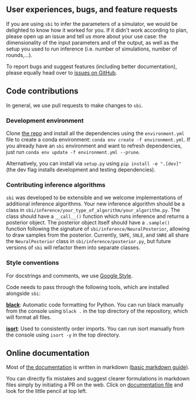 ## User experiences, bugs, and feature requests

If you are using `sbi` to infer the parameters of a simulator, we would be delighted to
know how it worked for you. If it didn't work according to plan, please open up an issue
and tell us more about your use case: the dimensionality of the input parameters and of 
the output, as well as the setup you used to run inference (i.e. number of simulations,
number of rounds,...).

To report bugs and suggest features (including better documentation), please equally
head over to [issues on GitHub](https://github.com/mackelab/sbi/issues).


## Code contributions

In general, we use pull requests to make changes to `sbi`.


### Development environment

Clone [the repo](https://github.com/mackelab/sbi) and install all the dependencies using
the `environment.yml` file to create a conda environment: `conda env create -f
environment.yml`. If you already have an `sbi` environment and want to refresh
dependencies, just run `conda env update -f environment.yml --prune`.

Alternatively, you can install via `setup.py` using `pip install -e ".[dev]"` (the dev
flag installs development and testing dependencies).

### Contributing inference algorithms

`sbi` was developed to be extensible and we welcome implementations of additional 
inference algorithms. Your new inference algorithm should be a class in 
`sbi/inference/your_type_of_algorithm/your_algorithm.py`. The class should have a 
`__call__()` function which runs inference and returns a posterior object. The posterior 
object itself should have a `.sample()` function following the signature of 
`sbi/inference/NeuralPosterior`, allowing to draw samples from the posterior. 
Currently, `SNPE`, `SNLE`, and `SNRE` all share the `NeuralPosterior` class in 
`sbi/inference/posterior.py`, but future versions of `sbi` will refactor them into 
separate classes.

### Style conventions

For docstrings and comments, we use [Google
Style](http://google.github.io/styleguide/pyguide.html#38-comments-and-docstrings).

Code needs to pass through the following tools, which are installed alongside `sbi`:

**[black](https://github.com/psf/black)**: Automatic code formatting for Python. You can
run black manually from the console using `black .` in the top directory of the
repository, which will format all files.

**[isort](https://github.com/timothycrosley/isort)**: Used to consistently order
imports. You can run isort manually from the console using `isort -y` in the top
directory.


## Online documentation

Most of [the documentation](http://mackelab.org/sbi) is written in markdown ([basic
markdown guide](https://guides.github.com/features/mastering-markdown/)).

You can directly fix mistakes and suggest clearer formulations in markdown files simply
by initiating a PR on the web. Click on [documentation
file](https://github.com/mackelab/sbi/tree/master/docs/docs) and look for the little
pencil at top left.
